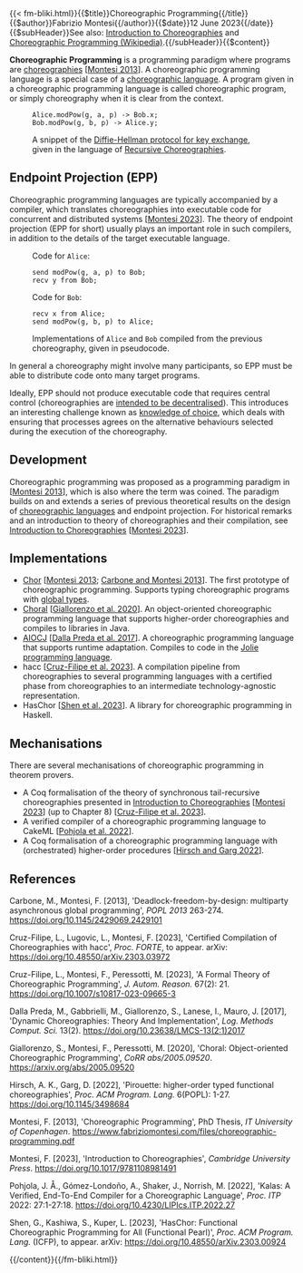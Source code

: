 <!-- --> {{< fm-bliki.html}}{{$title}}Choreographic Programming{{/title}}{{$author}}Fabrizio Montesi{{/author}}{{$date}}12 June 2023{{/date}}{{$subHeader}}See also: <a href="/introduction-to-choreographies">Introduction to Choreographies</a> and <a href="https://en.wikipedia.org/wiki/Choreographic_programming">Choreographic Programming (Wikipedia)</a>.{{/subHeader}}{{$content}}

**Choreographic Programming** is a programming paradigm where programs are [choreographies](Choreography) [[Montesi 2013](#M13p)].
A choreographic programming language is a special case of a [choreographic language](ChoreographicLanguage).
A program given in a choreographic programming language is called choreographic program, or simply choreography when it is clear from the context.

<figure class="bliki-figure">

```
Alice.modPow(g, a, p) -> Bob.x;
Bob.modPow(g, b, p) -> Alice.y;
```

<figcaption>

A snippet of the [Diffie-Hellman protocol for key exchange](https://en.wikipedia.org/wiki/Diffie%E2%80%93Hellman_key_exchange), given in the language of [Recursive Choreographies](ChoreographicLanguage#RecursiveChoreographies).
</figcaption>
</figure>

<a id="epp"></a>
## Endpoint Projection (EPP)

Choreographic programming languages are typically accompanied by a compiler, which translates choreographies into executable code for concurrent and distributed systems [[Montesi 2023](#M23)]. The theory of endpoint projection (EPP for short) usually plays an important role in such compilers, in addition to the details of the target executable language.


<figure class="bliki-figure">

<div class="row">
<div class="col-auto">

Code for `Alice`:
```
send modPow(g, a, p) to Bob;
recv y from Bob;
```
</div>
<div class="col-auto">

Code for `Bob`:
```
recv x from Alice;
send modPow(g, b, p) to Alice;
```
</div>
</div>

<figcaption>

Implementations of `Alice` and `Bob` compiled from the previous choreography, given in pseudocode.
</figcaption>
</figure>

In general a choreography might involve many participants, so EPP must be able to distribute code onto many target programs.

Ideally, EPP should not produce executable code that requires central control (choreographies are [intended to be decentralised](Choreography#Decentralised)).
This introduces an interesting challenge known as [knowledge of choice](KnowledgeOfChoice), which deals with ensuring that processes agrees on the alternative behaviours selected during the execution of the choreography.

## Development

Choreographic programming was proposed as a programming paradigm in [[Montesi 2013](#M13p)], which is also where the term was coined.
The paradigm builds on and extends a series of previous theoretical results on the design of [choreographic languages](ChoreographicLanguage) and endpoint projection. For historical remarks and an introduction to theory of choreographies and their compilation, see [Introduction to Choreographies](/introduction-to-choreographies/) [[Montesi 2023](#M23)].


## Implementations

- [Chor](https://www.chor-lang.org/) [[Montesi 2013](#M13p); [Carbone and Montesi 2013](#CM13)]. The first prototype of choreographic programming. Supports typing choreographic programs with [global types](ChoreographicLanguage#GlobalType).
- [Choral](https://www.choral-lang.org) [[Giallorenzo et al. 2020](#GMP20)]. An object-oriented choreographic programming language that supports higher-order choreographies and compiles to libraries in Java.
- [AIOCJ](http://www.cs.unibo.it/projects/jolie/aiocj.html) [[Dalla Preda et al. 2017](#DGGLM17)]. A choreographic programming language that supports runtime adaptation. Compiles to code in the [Jolie programming language](https://www.jolie-lang.org/).
- hacc [[Cruz-Filipe et al. 2023](#CLM23)]. A compilation pipeline from choreographies to several programming languages with a certified phase from choreographies to an intermediate technology-agnostic representation.
- HasChor [[Shen et al. 2023](#SKK23)]. A library for choreographic programming in Haskell.


## Mechanisations

There are several mechanisations of choreographic programming in theorem provers.

- A Coq formalisation of the theory of synchronous tail-recursive choreographies presented in [Introduction to Choreographies](/introduction-to-choreographies/) [[Montesi 2023](#M23)] (up to Chapter 8) [[Cruz-Filipe et al. 2023](#CMP23)].
- A verified compiler of a choreographic programming language to CakeML [[Pohjola et al. 2022](#PGSN22)].
- A Coq formalisation of a choreographic programming language with (orchestrated) higher-order procedures [[Hirsch and Garg 2022](#HG22)].


## References
<a id="further-reading"></a>

<a id="CM13"></a>
Carbone, M., Montesi, F. [2013], 'Deadlock-freedom-by-design: multiparty asynchronous global programming', _POPL 2013_ 263-274. <https://doi.org/10.1145/2429069.2429101>

<a id="CLM23"></a>
Cruz-Filipe, L., Lugovic, L., Montesi, F. [2023], 'Certified Compilation of Choreographies with hacc', _Proc. FORTE_, to appear. arXiv: <https://doi.org/10.48550/arXiv.2303.03972>

<a id="CMP23"></a>
Cruz-Filipe, L., Montesi, F., Peressotti, M. [2023], 'A Formal Theory of Choreographic Programming', _J. Autom. Reason._ 67(2): 21. <https://doi.org/10.1007/s10817-023-09665-3>

<a id="DGGLM17"></a>
Dalla Preda, M., Gabbrielli, M., Giallorenzo, S., Lanese, I., Mauro, J. [2017], 'Dynamic Choreographies: Theory And Implementation', _Log. Methods Comput. Sci._ 13(2). <https://doi.org/10.23638/LMCS-13(2:1)2017>

<a id="GMP20"></a>
Giallorenzo, S., Montesi, F., Peressotti, M. [2020], 'Choral: Object-oriented Choreographic Programming', _CoRR abs/2005.09520_.
<https://arxiv.org/abs/2005.09520>

<a id="HG22"></a>
Hirsch, A. K., Garg, D. [2022], 'Pirouette: higher-order typed functional choreographies', _Proc. ACM Program. Lang._ 6(POPL): 1-27. <https://doi.org/10.1145/3498684>

<a id="M13p"></a>Montesi, F. [2013], 'Choreographic Programming', PhD Thesis, _IT University of Copenhagen_. <https://www.fabriziomontesi.com/files/choreographic-programming.pdf>

<a id="M23"></a>Montesi, F. [2023], 'Introduction to Choreographies', _Cambridge University Press_. <https://doi.org/10.1017/9781108981491>

<a id="PGSN22"></a>
Pohjola, J. Å., Gómez-Londoño, A., Shaker, J., Norrish, M. [2022], 'Kalas: A Verified, End-To-End Compiler for a Choreographic Language', _Proc. ITP_ 2022: 27:1-27:18. <https://doi.org/10.4230/LIPIcs.ITP.2022.27>

<a id="SKK23"></a>
Shen, G., Kashiwa, S., Kuper, L. [2023], 'HasChor: Functional Choreographic Programming for All (Functional Pearl)', _Proc. ACM Program. Lang._ (ICFP), to appear. arXiv: <https://doi.org/10.48550/arXiv.2303.00924>

<!-- --> {{/content}}{{/fm-bliki.html}}
